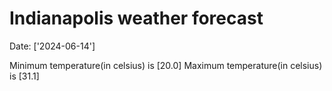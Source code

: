 # Indianapolis weather forecast 
Date: ['2024-06-14'] 

Minimum temperature(in celsius) is [20.0] 
Maximum temperature(in celsius) is [31.1]